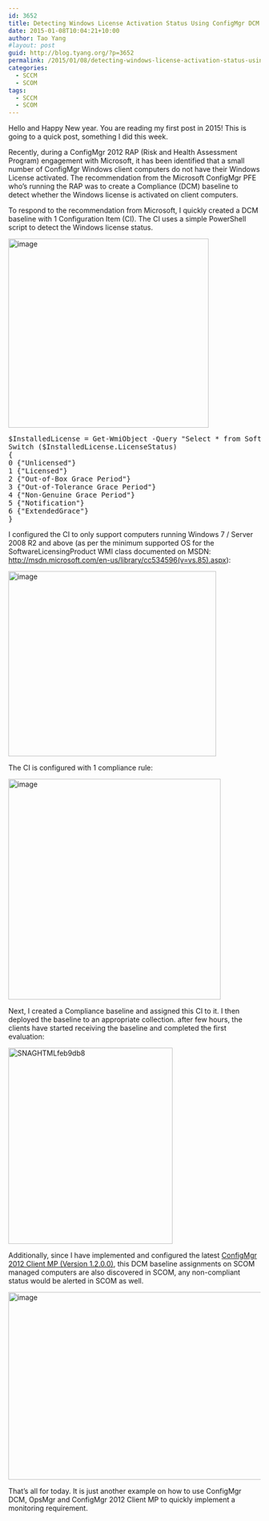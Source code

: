 ```yaml
---
id: 3652
title: Detecting Windows License Activation Status Using ConfigMgr DCM and OpsMgr
date: 2015-01-08T10:04:21+10:00
author: Tao Yang
#layout: post
guid: http://blog.tyang.org/?p=3652
permalink: /2015/01/08/detecting-windows-license-activation-status-using-configmgr-dcm-opsmgr/
categories:
  - SCCM
  - SCOM
tags:
  - SCCM
  - SCOM
---
```

Hello and Happy New year. You are reading my first post in 2015! This is going to a quick post, something I did this week.

Recently, during a ConfigMgr 2012 RAP (Risk and Health Assessment Program) engagement with Microsoft, it has been identified that a small number of ConfigMgr Windows client computers do not have their Windows License activated. The recommendation from the Microsoft ConfigMgr PFE who’s running the RAP was to create a Compliance (DCM) baseline to detect whether the Windows license is activated on client computers.

To respond to the recommendation from Microsoft, I quickly created a DCM baseline with 1 Configuration Item (CI). The CI uses a simple PowerShell script to detect the Windows license status.

<a href="http://blog.tyang.org/wp-content/uploads/2015/01/image.png"><img style="background-image: none; padding-top: 0px; padding-left: 0px; display: inline; padding-right: 0px; border: 0px;" title="image" src="http://blog.tyang.org/wp-content/uploads/2015/01/image_thumb.png" alt="image" width="400" height="377" border="0" /></a>
<pre language="PowerShell" class="">$InstalledLicense = Get-WmiObject -Query "Select * from SoftwareLicensingProduct Where PartialProductKey IS NOT NULL AND ApplicationID = '55c92734-d682-4d71-983e-d6ec3f16059f'"
Switch ($InstalledLicense.LicenseStatus)
{
0 {"Unlicensed"}
1 {"Licensed"}
2 {"Out-of-Box Grace Period"}
3 {"Out-of-Tolerance Grace Period"}
4 {"Non-Genuine Grace Period"}
5 {"Notification"}
6 {"ExtendedGrace"}
}
</pre>
I configured the CI to only support computers running Windows 7 / Server 2008 R2 and above (as per the minimum supported OS for the SoftwareLicensingProduct WMI class documented on MSDN: <a title="http://msdn.microsoft.com/en-us/library/cc534596(v=vs.85).aspx" href="http://msdn.microsoft.com/en-us/library/cc534596(v=vs.85).aspx">http://msdn.microsoft.com/en-us/library/cc534596(v=vs.85).aspx</a>):

<a href="http://blog.tyang.org/wp-content/uploads/2015/01/image1.png"><img style="background-image: none; padding-top: 0px; padding-left: 0px; display: inline; padding-right: 0px; border: 0px;" title="image" src="http://blog.tyang.org/wp-content/uploads/2015/01/image_thumb1.png" alt="image" width="415" height="369" border="0" /></a>

The CI is configured with 1 compliance rule:

<a href="http://blog.tyang.org/wp-content/uploads/2015/01/image2.png"><img style="background-image: none; padding-top: 0px; padding-left: 0px; display: inline; padding-right: 0px; border: 0px;" title="image" src="http://blog.tyang.org/wp-content/uploads/2015/01/image_thumb2.png" alt="image" width="424" height="440" border="0" /></a>

Next, I created a Compliance baseline and assigned this CI to it. I then deployed the baseline to an appropriate collection. after few hours, the clients have started receiving the baseline and completed the first evaluation:

<a href="http://blog.tyang.org/wp-content/uploads/2015/01/SNAGHTMLfeb9db8.png"><img style="background-image: none; padding-top: 0px; padding-left: 0px; display: inline; padding-right: 0px; border: 0px;" title="SNAGHTMLfeb9db8" src="http://blog.tyang.org/wp-content/uploads/2015/01/SNAGHTMLfeb9db8_thumb.png" alt="SNAGHTMLfeb9db8" width="328" height="391" border="0" /></a>

Additionally, since I have implemented and configured the latest <a href="http://blog.tyang.org/2014/10/04/updated-configmgr-2012-r2-client-management-pack-version-1-2-0-0/">ConfigMgr 2012 Client MP (Version 1.2.0.0)</a>, this DCM baseline assignments on SCOM managed computers are also discovered in SCOM, any non-compliant status would be alerted in SCOM as well.

<a href="http://blog.tyang.org/wp-content/uploads/2015/01/image3.png"><img style="background-image: none; padding-top: 0px; padding-left: 0px; display: inline; padding-right: 0px; border: 0px;" title="image" src="http://blog.tyang.org/wp-content/uploads/2015/01/image_thumb3.png" alt="image" width="655" height="374" border="0" /></a>

That’s all for today. It is just another example on how to use ConfigMgr DCM, OpsMgr and ConfigMgr 2012 Client MP to quickly implement a monitoring requirement.